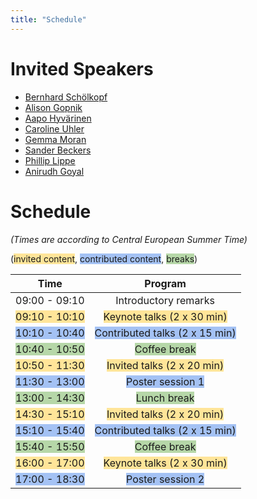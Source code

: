 ```yaml
---
title: "Schedule"
---
```


# Invited Speakers

* [Bernhard Schölkopf](https://is.mpg.de/~bs)
* [Alison Gopnik](http://alisongopnik.com/)
* [Aapo Hyvärinen](https://www.cs.helsinki.fi/u/ahyvarin/)
* [Caroline Uhler](https://www.carolineuhler.com/)
* [Gemma Moran](https://www.gemma-moran.com/)
* [Sander Beckers](https://sanderbeckers.github.io/website/about/)
* [Phillip Lippe](https://phlippe.github.io/)
* [Anirudh Goyal](https://anirudh9119.github.io/)

# Schedule

_(Times are according to Central European Summer Time)_

(<span style="background-color: #FFE599">invited content</span>, <span style="background-color: #A4C2F4">contributed content</span>, <span style="background-color: #B6D7A8">breaks</span>)

|      Time     |             Program            |
|:-------------:|:------------------------------:|
| 09:00 - 09:10 |	Introductory remarks      |
| <span style="background-color: #FFE599">09:10 - 10:10 |	<span style="background-color: #FFE599"> Keynote talks (2 x 30 min)   |
| <span style="background-color: #A4C2F4">10:10 - 10:40 | <span style="background-color: #A4C2F4">Contributed talks (2 x 15 min) |
| <span style="background-color: #B6D7A8">10:40 - 10:50 |    <span style="background-color: #B6D7A8">      Coffee break          |
| <span style="background-color: #FFE599"> 10:50 - 11:30 |   <span style="background-color: #FFE599"> Invited talks (2 x 20 min)   |
| <span style="background-color: #A4C2F4">11:30 - 13:00 |       <span style="background-color: #A4C2F4"> Poster session 1        |
| <span style="background-color: #B6D7A8">13:00 - 14:30 |<span style="background-color: #B6D7A8"> Lunch break                    |
| <span style="background-color: #FFE599"> 14:30 - 15:10 | <span style="background-color: #FFE599"> Invited talks (2 x 20 min)     |
| <span style="background-color: #A4C2F4">15:10 - 15:40 | <span style="background-color: #A4C2F4">Contributed talks (2 x 15 min) |
| <span style="background-color: #B6D7A8">15:40 - 15:50 | <span style="background-color: #B6D7A8">Coffee break                   |
| <span style="background-color: #FFE599"> 16:00 - 17:00 | <span style="background-color: #FFE599"> Keynote talks (2 x 30 min)     |
| <span style="background-color: #A4C2F4"> 17:00 - 18:30 | <span style="background-color: #A4C2F4"> Poster session 2               |